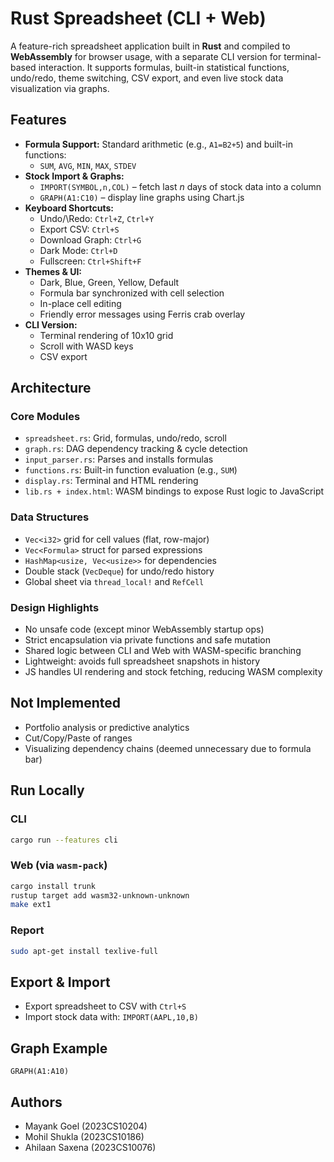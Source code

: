 # Rust Spreadsheet (CLI + Web)

A feature-rich spreadsheet application built in **Rust** and compiled to **WebAssembly** for browser usage, with a separate CLI version for terminal-based interaction. It supports formulas, built-in statistical functions, undo/redo, theme switching, CSV export, and even live stock data visualization via graphs.

## Features

- **Formula Support:** Standard arithmetic (e.g., `A1=B2+5`) and built-in functions:
  - `SUM`, `AVG`, `MIN`, `MAX`, `STDEV`
- **Stock Import & Graphs:**
  - `IMPORT(SYMBOL,n,COL)` – fetch last *n* days of stock data into a column
  - `GRAPH(A1:C10)` – display line graphs using Chart.js
- **Keyboard Shortcuts:**
  - Undo/\Redo: `Ctrl+Z`, `Ctrl+Y`
  - Export CSV: `Ctrl+S`
  - Download Graph: `Ctrl+G`
  - Dark Mode: `Ctrl+D`
  - Fullscreen: `Ctrl+Shift+F`
- **Themes & UI:**
  - Dark, Blue, Green, Yellow, Default
  - Formula bar synchronized with cell selection
  - In-place cell editing
  - Friendly error messages using Ferris crab overlay 
- **CLI Version:**
  - Terminal rendering of 10x10 grid
  - Scroll with WASD keys
  - CSV export

##  Architecture

###  Core Modules

- `spreadsheet.rs`: Grid, formulas, undo/redo, scroll
- `graph.rs`: DAG dependency tracking & cycle detection
- `input_parser.rs`: Parses and installs formulas
- `functions.rs`: Built-in function evaluation (e.g., `SUM`)
- `display.rs`: Terminal and HTML rendering
- `lib.rs + index.html`: WASM bindings to expose Rust logic to JavaScript

###  Data Structures

- `Vec<i32>` grid for cell values (flat, row-major)
- `Vec<Formula>` struct for parsed expressions
- `HashMap<usize, Vec<usize>>` for dependencies
- Double stack (`VecDeque`) for undo/redo history
- Global sheet via `thread_local!` and `RefCell`

###  Design Highlights

- No unsafe code (except minor WebAssembly startup ops)
- Strict encapsulation via private functions and safe mutation
- Shared logic between CLI and Web with WASM-specific branching
- Lightweight: avoids full spreadsheet snapshots in history
- JS handles UI rendering and stock fetching, reducing WASM complexity

##  Not Implemented

- Portfolio analysis or predictive analytics
- Cut/Copy/Paste of ranges
- Visualizing dependency chains (deemed unnecessary due to formula bar)

##  Run Locally

### CLI
```sh
cargo run --features cli
```

### Web (via `wasm-pack`)
```sh
cargo install trunk
rustup target add wasm32-unknown-unknown
make ext1
```

### Report
```sh
sudo apt-get install texlive-full
```

## Export & Import

- Export spreadsheet to CSV with `Ctrl+S`
- Import stock data with: `IMPORT(AAPL,10,B)`

## Graph Example

```text
GRAPH(A1:A10)
```

## Authors

- Mayank Goel (2023CS10204)
- Mohil Shukla (2023CS10186)
- Ahilaan Saxena (2023CS10076)
